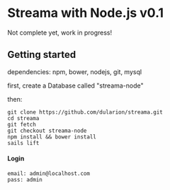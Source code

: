 # Streama with Node.js v0.1
Not complete yet, work in progress!

## Getting started
dependencies: 
npm, bower, nodejs, git, mysql

first, create a Database called "streama-node"

then:
```
git clone https://github.com/dularion/streama.git
cd streama
git fetch
git checkout streama-node
npm install && bower install
sails lift
```

#### Login
```
email: admin@localhost.com
pass: admin
```

